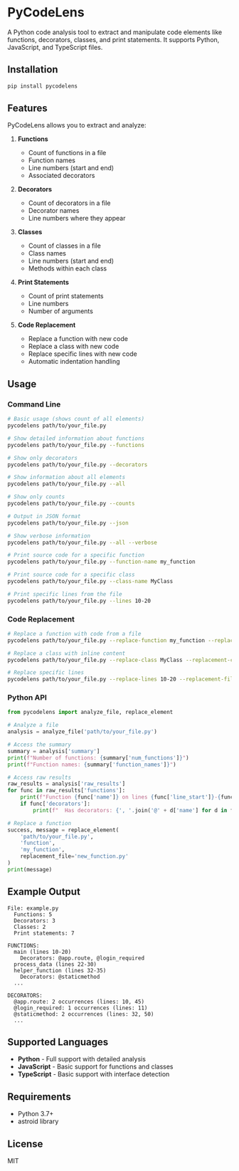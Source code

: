 
# PyCodeLens

A Python code analysis tool to extract and manipulate code elements like functions, decorators, classes, and print statements. It supports Python, JavaScript, and TypeScript files.

## Installation

```bash
pip install pycodelens
```

## Features

PyCodeLens allows you to extract and analyze:

1. **Functions**
   - Count of functions in a file
   - Function names
   - Line numbers (start and end)
   - Associated decorators

2. **Decorators**
   - Count of decorators in a file
   - Decorator names
   - Line numbers where they appear

3. **Classes**
   - Count of classes in a file
   - Class names
   - Line numbers (start and end)
   - Methods within each class

4. **Print Statements**
   - Count of print statements
   - Line numbers
   - Number of arguments

5. **Code Replacement**
   - Replace a function with new code
   - Replace a class with new code
   - Replace specific lines with new code
   - Automatic indentation handling

## Usage

### Command Line

```bash
# Basic usage (shows count of all elements)
pycodelens path/to/your_file.py

# Show detailed information about functions
pycodelens path/to/your_file.py --functions

# Show only decorators
pycodelens path/to/your_file.py --decorators

# Show information about all elements
pycodelens path/to/your_file.py --all

# Show only counts
pycodelens path/to/your_file.py --counts

# Output in JSON format
pycodelens path/to/your_file.py --json

# Show verbose information
pycodelens path/to/your_file.py --all --verbose

# Print source code for a specific function
pycodelens path/to/your_file.py --function-name my_function

# Print source code for a specific class
pycodelens path/to/your_file.py --class-name MyClass

# Print specific lines from the file
pycodelens path/to/your_file.py --lines 10-20
```

### Code Replacement

```bash
# Replace a function with code from a file
pycodelens path/to/your_file.py --replace-function my_function --replacement-file new_function.py

# Replace a class with inline content
pycodelens path/to/your_file.py --replace-class MyClass --replacement-content "class MyClass:\n    def new_method(self):\n        pass"

# Replace specific lines
pycodelens path/to/your_file.py --replace-lines 10-20 --replacement-file new_code.py
```

### Python API

```python
from pycodelens import analyze_file, replace_element

# Analyze a file
analysis = analyze_file('path/to/your_file.py')

# Access the summary
summary = analysis['summary']
print(f"Number of functions: {summary['num_functions']}")
print(f"Function names: {summary['function_names']}")

# Access raw results
raw_results = analysis['raw_results']
for func in raw_results['functions']:
    print(f"Function {func['name']} on lines {func['line_start']}-{func['line_end']}")
    if func['decorators']:
        print(f"  Has decorators: {', '.join('@' + d['name'] for d in func['decorators'])}")

# Replace a function
success, message = replace_element(
    'path/to/your_file.py',
    'function',
    'my_function',
    replacement_file='new_function.py'
)
print(message)
```

## Example Output

```
File: example.py
  Functions: 5
  Decorators: 3
  Classes: 2
  Print statements: 7

FUNCTIONS:
  main (lines 10-20)
    Decorators: @app.route, @login_required
  process_data (lines 22-30)
  helper_function (lines 32-35)
    Decorators: @staticmethod
  ...

DECORATORS:
  @app.route: 2 occurrences (lines: 10, 45)
  @login_required: 1 occurrences (lines: 11)
  @staticmethod: 2 occurrences (lines: 32, 50)
  ...
```

## Supported Languages

- **Python** - Full support with detailed analysis
- **JavaScript** - Basic support for functions and classes
- **TypeScript** - Basic support with interface detection

## Requirements

- Python 3.7+
- astroid library

## License

MIT
